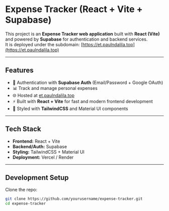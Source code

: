 # Expense Tracker (React + Vite + Supabase)

This project is an **Expense Tracker web application** built with **React (Vite)** and powered by **Supabase** for authentication and backend services.  
It is deployed under the subdomain: [https://et.paulndalila.top](https://et.paulndalila.top)

---

## Features

- 🔐 Authentication with **Supabase Auth** (Email/Password + Google OAuth)
- 📊 Track and manage personal expenses
- 🌐 Hosted at [et.paulndalila.top](https://et.paulndalila.top)
- ⚡ Built with **React + Vite** for fast and modern frontend development
- 🎨 Styled with **TailwindCSS** and Material UI components

---

## Tech Stack

- **Frontend:** React + Vite
- **Backend/Auth:** Supabase
- **Styling:** TailwindCSS + Material UI
- **Deployment:** Vercel / Render

---

## Development Setup

Clone the repo:

```bash
git clone https://github.com/yourusername/expense-tracker.git
cd expense-tracker
```
